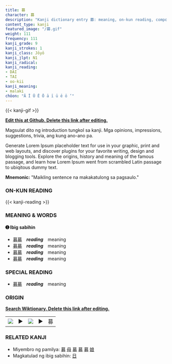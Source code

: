 ```yaml
---
title: 募
character: 募
description: "Kanji dictionary entry 募: meaning, on-kun reading, compounds, origin, related kanji"
content_type: kanji
featured_image: "/募.gif"
weight: 111
frequency: 111
kanji_grade: 9
kanji_strokes: 1
kanji_class: Jōyō
kanji_jlpt: N1
kanji_radical: 
kanji_reading: 
- DAI
- TAI
- oo-kii
kanji_meaning:
- malaki
chōon: "Ā Ī Ū Ē Ō ā ī ū ē ō ’"
---
```

[//]: # (Don't edit the line below. Kanji animated GIF code is automatically generated.)
{{< kanji-gif >}}

[//]: # (Edit below this line.)

**[Edit this at Github. Delete this link after editing.](https://github.com/tim0g/tim/tree/main/content/kanji/募/index.md)**

Magsulat dito ng introduction tungkol sa kanji. Mga opinions, impressions, suggestions, trivia, ang kung ano-ano pa.

Generate Lorem Ipsum placeholder text for use in your graphic, print and web layouts, and discover plugins for your favorite writing, design and blogging tools. Explore the origins, history and meaning of the famous passage, and learn how Lorem Ipsum went from scrambled Latin passage to ubiqitous dummy text.
 
**Mnemonic:** "Maikling sentence na makakatulong sa pagsaulo."

### ON-KUN READING

[//]: # (Don't edit the line below. ON-KUN READING code is automatically generated.)
{{< kanji-reading >}}

### MEANING & WORDS

#### ➊ **Ibig sabihin**
  - [募](../募)[募](../募)　***reading***　meaning
  - [募](../募)[募](../募)　***reading***　meaning
  - [募](../募)[募](../募)　***reading***　meaning
  - [募](../募)[募](../募)　***reading***　meaning

### SPECIAL READING
  - [募](../募)[募](../募)　***reading***　meaning

### ORIGIN

**[Search Wiktionary. Delete this link after editing.](https://wiktionary.org/wiki/募)**
<table class="kanji-table"><tr><td>
<img src="60px-募-bronze.svg.png">
</td><td>▶</td><td>
<img src="60px-募-oracle.svg.png">
</td><td>▶</td>
<td class="kanji-origin">募</td>
</tr></table>

### RELATED KANJI
- Miyembro ng pamilya: [募](../募) [母](../母) [募](../募) [募](../募) [募](../募) [娘](../娘)
- Magkatulad ng ibig sabihin: [日](../日)
